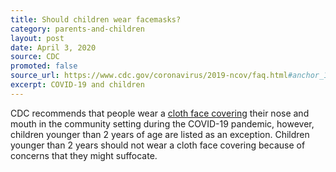 ```yaml
---
title: Should children wear facemasks?
category: parents-and-children
layout: post
date: April 3, 2020
source: CDC
promoted: false
source_url: https://www.cdc.gov/coronavirus/2019-ncov/faq.html#anchor_1584387482747
excerpt: COVID-19 and children
---
```


CDC recommends that people wear a [cloth face covering](https://www.cdc.gov/coronavirus/2019-ncov/prevent-getting-sick/cloth-face-cover.html) their nose and mouth in the community setting during the COVID-19 pandemic, however, children younger than 2 years of age are listed as an exception. Children younger than 2 years should not wear a cloth face covering because of concerns that they might suffocate.

